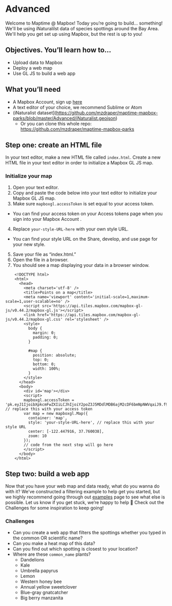 # Advanced
Welcome to Maptime @ Mapbox! Today you’re going to build… something! We'll be using iNaturalilst data of species spottings around the Bay Area. We'll help you get set up using Mapbox, but the rest is up to you!

## Objectives. You’ll learn how to…
- Upload data to Mapbox
- Deploy a web map
- Use GL JS to build a web app

## What you’ll need
- A Mapbox Account, sign up [here](https://www.mapbox.com/signup/)
- A text editor of your choice, we recommend Sublime or Atom
- (iNaturalist dataset](https://github.com/mzdraper/maptime-mapbox-parks/blob/master/Advanced/iNaturalist.geojson)
  * Or you can clone this whole repo: https://github.com/mzdraper/maptime-mapbox-parks

## Step one: create an HTML file
In your text editor, make a new HTML file called `index.html`. Create a new HTML file in your text editor in order to initialize a Mapbox GL JS map.

### Initialize your map
1. Open your text editor.
2. Copy and paste the code below into your text editor to initialize your Mapbox GL JS map.
3. Make sure `mapboxgl.accessToken` is set equal to your access token.
  - You can find your access token on your Access tokens page when you sign into your Mapbox Account .
4. Replace `your-style-URL-here` with your own style URL.
  - You can find your style URL on the Share, develop, and use page for your new style.
5. Save your file as “index.html.”
6. Open the file in a browser.
7. You should see a map displaying your data in a browser window.

```
    <!DOCTYPE html>
    <html>
      <head>
        <meta charset='utf-8' />
        <title>Points on a map</title>
        <meta name='viewport' content='initial-scale=1,maximum-scale=1,user-scalable=no' />
        <script src='https://api.tiles.mapbox.com/mapbox-gl-js/v0.44.2/mapbox-gl.js'></script>
        <link href='https://api.tiles.mapbox.com/mapbox-gl-js/v0.44.2/mapbox-gl.css' rel='stylesheet' />
        <style>
          body {
            margin: 0;
            padding: 0;
          }
    
          #map {
            position: absolute;
            top: 0;
            bottom: 0;
            width: 100%;
          }
        </style>
      </head>
      <body>
        <div id='map'></div>
        <script>
        mapboxgl.accessToken = 'pk.eyJ1IjoibXpkcmFwZXIiLCJhIjoiY2poZ3J5MDdlMDB6ajM2cDF6bmNpNWVqaiJ9.f9viSl0MaQiYFBfA2P67NA'; // replace this with your access token
        var map = new mapboxgl.Map({
          container: 'map',
          style: 'your-style-URL-here', // replace this with your style URL
          center: [-122.447916, 37.760038],
          zoom: 10
        });
        // code from the next step will go here
        </script>
      </body>
    </html>
```    

## Step two: build a web app
Now that you have your web map and data ready, what do you wanna do with it? We’ve constructed a filtering example to help get you started, but we highly recommend going through out [examples](https://www.mapbox.com/mapbox-gl-js/example/simple-map/) page to see what else is possible. Let us know if you get stuck, we’re happy to help 🙂 Check out the Challenges for some inspiration to keep going!

### Challenges

- Can you create a web app that filters the spottings whether you typed in the common OR scientific name?
- Can you make a heat map of this data?
- Can you find out which spotting is closest to your location? 
- Where are these `common_name` plants?
  * Dandelions
  * Kale
  * Umbrella papyrus
  * Lemon
  * Western honey bee
  * Annual yellow sweetclover
  * Blue-gray gnatcatcher
  * Big berry manzanita
